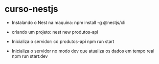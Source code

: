 # curso-nestjs

- Instalando o Nest na maquina:
npm install -g @nestjs/cli

- criando um projeto:
nest new produtos-api

- Inicializa o servidor:
cd produtos-api
npm run start

- Inicializa o servidor no modo dev que atualiza os dados em tempo real
npm run start:dev